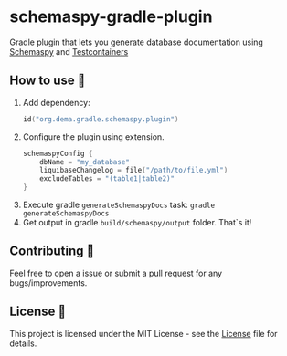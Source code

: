 # schemaspy-gradle-plugin

Gradle plugin that lets you generate database documentation using [Schemaspy](https://schemaspy.org)
and [Testcontainers](https://testcontainers.com)

## How to use 👣

1. Add dependency:
   ```kotlin
   id("org.dema.gradle.schemaspy.plugin")
   ```
2. Configure the plugin using extension.
   ```kotlin
   schemaspyConfig {
       dbName = "my_database"
       liquibaseChangelog = file("/path/to/file.yml")
       excludeTables = "(table1|table2)"
   }
   ```
3. Execute gradle `generateSchemaspyDocs` task:
   `gradle generateSchemaspyDocs`
4. Get output in gradle `build/schemaspy/output` folder. That`s it!

## Contributing 🤝

Feel free to open a issue or submit a pull request for any bugs/improvements.

## License 📄

This project is licensed under the MIT License - see
the [License](https://github.com/denis-markushin/schemaspy-gradle-plugin/blob/main/LICENSE) file for details.

